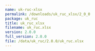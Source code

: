 ```yaml
---
name: uk-ruc-xlsx
permalink: /downloads/uk_ruc_xlsx/2_0_0
package: uk_ruc
title: uk_ruc_xlsx
filename: uk_ruc.xlsx
version: 2.0.0
full_version: 2.0.0
file: /data/uk_ruc/2.0.0/uk_ruc.xlsx
---
```

